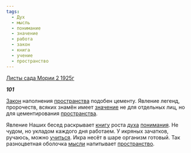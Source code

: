 ```yaml
---
tags:
  - Дух
  - мысль
  - понимание
  - значение
  - работа
  - закон
  - книга
  - учение
  - пространство
---
```

[Листы сада Мории 2 1925г](https://127.0.0.1:4002/agni/1925)

___101___

[Закон](../../../tags/#закон) наполнения [пространства](../../../tags/#[пространство](../../../tags/#пространство)) подобен цементу. Явление легенд, пророчеств, всяких знамён имеет [значение](../../../tags/#значение) не для отдельных лиц, но для цементирования [пространства](../../../tags/#[пространство](../../../tags/#пространство)).   

Явление Наших бесед раскрывает [книгу](../../../tags/#книга) роста [духа](../../../tags/#Дух) [понимания](../../../tags/#понимание). Не чудом, но укладом каждого дня работаем. У икряных зачатков, ручаюсь, можно [учиться](../../../tags/#учение). Икра несёт в шаре организм готовый. Так разноцветная оболочка [мысли](../../../tags/#мысль) напитывает [пространство](../../../tags/#пространство).   

